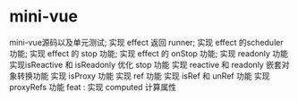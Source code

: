 # mini-vue
mini-vue源码以及单元测试;
实现 effect 返回 runner;
实现 effect 的scheduler 功能;
实现 effect 的 stop 功能;
实现 effect 的 onStop 功能;
实现 readonly 功能
实现isReactive 和 isReadonly
优化 stop 功能
实现 reactive 和 readonly 嵌套对象转换功能
实现 isProxy 功能
实现 ref 功能
实现 isRef 和 unRef 功能
实现 proxyRefs 功能
feat : 实现 computed 计算属性
